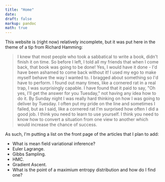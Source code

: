 ```yaml
---
title: "Home"
date:
draft: false
markup: pandoc
math: true
---
```


This website is (right now) relatively incomplete, but it was put here in the theme of a tip from Richard Hamming:

>  I knew that most people who took a sabbatical to write a book, didn't finish it on time. So before I left, I told all my friends that when I come back, that book was going to be done! Yes, I would have it done - I'd have been ashamed to come back without it! I used my ego to make myself behave the way I wanted to. I bragged about something so I'd have to perform. I found out many times, like a cornered rat in a real trap, I was surprisingly capable. I have found that it paid to say, "Oh yes, I'll get the answer for you Tuesday," not having any idea how to do it. By Sunday night I was really hard thinking on how I was going to deliver by Tuesday. I often put my pride on the line and sometimes I failed, but as I said, like a cornered rat I'm surprised how often I did a good job. I think you need to learn to use yourself. I think you need to know how to convert a situation from one view to another which would increase the chance of success.

As such, I'm putting a list on the front page of the articles that I plan to add:

* What is mean field variational inference?
* Euler Lagrange.
* Gibbs Sampling.
* HMC.
* Gradient Ascent.
* What is the point of a maximium entropy distribution and how do I find one?